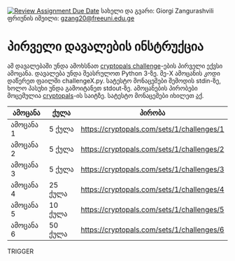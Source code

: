 [![Review Assignment Due Date](https://classroom.github.com/assets/deadline-readme-button-24ddc0f5d75046c5622901739e7c5dd533143b0c8e959d652212380cedb1ea36.svg)](https://classroom.github.com/a/-rvYMdrL)
სახელი და გვარი: Giorgi Zangurashvili  
ფრიუნის იმეილი: gzang20@freeuni.edu.ge

# პირველი დავალების ინსტრუქცია

ამ დავალებაში უნდა ამოხსნათ [cryptopals challenge](https://cryptopals.com/sets/1)-ების პირველი ექვსი ამოცანა. 
დავალება უნდა შეასრულოთ Python 3-ზე. 
მე-X ამოცანის კოდი დაწერეთ ფაილში challengeX.py.
სატესტო მონაცემები შემოდის stdin-ზე, ხოლო პასუხი უნდა გამოიტანეთ stdout-ზე. 
ამოცანების პირობები მოცემულია [cryptopals](https://cryptopals.com/sets/1)-ის საიტზე. 
სატესტო მონაცემები იხილეთ [აქ](tests).


| ამოცანა | ქულა | პირობა |
|-----------|----|--------|
| ამოცანა 1 | 5 ქულა  | https://cryptopals.com/sets/1/challenges/1 |
| ამოცანა 2 | 5 ქულა  | https://cryptopals.com/sets/1/challenges/2 |
| ამოცანა 3 | 5 ქულა  | https://cryptopals.com/sets/1/challenges/3 |
| ამოცანა 4 | 25 ქულა | https://cryptopals.com/sets/1/challenges/4 |
| ამოცანა 5 | 10 ქულა | https://cryptopals.com/sets/1/challenges/5 |
| ამოცანა 6 | 50 ქულა | https://cryptopals.com/sets/1/challenges/6 |



<!-- ### ამოცანა 1 
(5 ქულა)

პირობა: https://cryptopals.com/sets/1/challenges/1  

Input: base64 სტრინგი.  
Output: hex სტრინგი.  

#### მაგალითი  
Input: `49276d206b696c6c696e6720796f757220627261696e206c696b65206120706f69736f6e6f7573206d757368726f6f6d`  
Output: `SSdtIGtpbGxpbmcgeW91ciBicmFpbiBsaWtlIGEgcG9pc29ub3VzIG11c2hyb29t`

### ამოცანა 2 (5 ქულა)

პირობა: https://cryptopals.com/sets/1/challenges/2  

Input: ორი ხაზი, თითოზე ერთი hex სტრინგი.  
Output: hex სტრინგი.  

#### მაგალითი  
Input:  
`1c0111001f010100061a024b53535009181c`  
`686974207468652062756c6c277320657965`  
Output: `746865206b696420646f6e277420706c6179`

### ამოცანა 3 (5 ქულა)

პირობა: https://cryptopals.com/sets/1/challenges/3  

Input: hex სტრინგი.  
Output: სტრინგი.  

#### მაგალითი
Input: `1b37373331363f78151b7f2b783431333d78397828372d363c78373e783a393b3736`  
Output: `Cooking MC's like a pound of bacon`
  

### ამოცანა 4 (25 ქულა)

პირობა: https://cryptopals.com/sets/1/challenges/4  

Input:  პირველ ხაზზე წერია რიცხვი N, შემდეგ N ხაზი თითოზე ერთი hex სტრინგით.    
Output: სტრინგი.  

#### მაგალითი  

Input: [ეს ტექსტი](problem4-input.txt).  
Ouput: `Now that the party is jumping`

### ამოცანა 5 (10 ქულა)

პირობა: https://cryptopals.com/sets/1/challenges/5  

Input: პირველ ხაზზე სტრინგი - გასაღები, მეორეზე სტრინგი - ტექსტი.   
Output: სტრინგი.  

#### მაგალითი

Input:  
`ICE`  
`Burning 'em, if you ain't quick and nimble, I go crazy when I hear a cymbal`  
Output: `0b3637272a2b2e63622c2e69692a23693a2a3c6324202d623d63343c2a26226324272765272a282b2f2065630c69242a69203728393c69342d2c2d6500632d2c22376922652a3a282b2229`

### ამოცანა 6 (50 ქულა)

პირობა: https://cryptopals.com/sets/1/challenges/6  

Input: hex სტრინგი.  
Output: სტრინგი.  

#### მაგალითი  
Input: [ეს სტრინგი](problem6-input.txt).  
Output: [ეს სტრინგი](problem6-output.txt).   -->

 TRIGGER